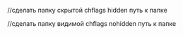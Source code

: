 //сделать папку скрытой
chflags hidden путь к папке

//сделать папку видимой
chflags nohidden путь к папке